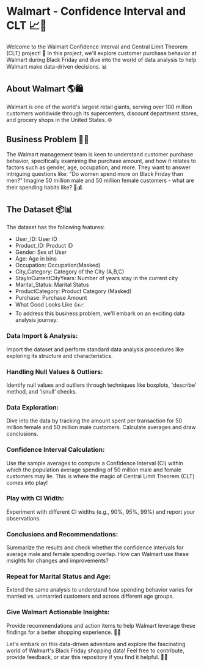 # Walmart - Confidence Interval and CLT 📈🛒

Welcome to the Walmart Confidence Interval and Central Limit Theorem (CLT) project! 🚀 In this project, we'll explore customer purchase behavior at Walmart during Black Friday and dive into the world of data analysis to help Walmart make data-driven decisions. 📊

## About Walmart 🌎🛍
Walmart is one of the world's largest retail giants, serving over 100 million customers worldwide through its supercenters, discount department stores, and grocery shops in the United States. 🌐

## Business Problem 📝🤔
The Walmart management team is keen to understand customer purchase behavior, specifically examining the purchase amount, and how it relates to factors such as gender, age, occupation, and more. They want to answer intriguing questions like: "Do women spend more on Black Friday than men?" Imagine 50 million male and 50 million female customers - what are their spending habits like? 🛒💰

## The Dataset 📦📊
The dataset has the following features:

- User_ID: User ID
- Product_ID: Product ID
- Gender: Sex of User
- Age: Age in bins
- Occupation: Occupation(Masked)
- City_Category: Category of the City (A,B,C)
- StayInCurrentCityYears: Number of years stay in the current city
- Marital_Status: Marital Status
- ProductCategory: Product Category (Masked)
- Purchase: Purchase Amount
- What Good Looks Like 👍📈
- To address this business problem, we'll embark on an exciting data analysis journey:

### Data Import & Analysis:
Import the dataset and perform standard data analysis procedures like exploring its structure and characteristics.

### Handling Null Values & Outliers:
Identify null values and outliers through techniques like boxplots, 'describe' method, and 'isnull' checks.

### Data Exploration:
Dive into the data by tracking the amount spent per transaction for 50 million female and 50 million male customers. Calculate averages and draw conclusions.

### Confidence Interval Calculation:
Use the sample averages to compute a Confidence Interval (CI) within which the population average spending of 50 million male and female customers may lie. This is where the magic of Central Limit Theorem (CLT) comes into play!

### Play with CI Width:
Experiment with different CI widths (e.g., 90%, 95%, 99%) and report your observations.

### Conclusions and Recommendations:
Summarize the results and check whether the confidence intervals for average male and female spending overlap. How can Walmart use these insights for changes and improvements?

### Repeat for Marital Status and Age:
Extend the same analysis to understand how spending behavior varies for married vs. unmarried customers and across different age groups.

### Give Walmart Actionable Insights:
Provide recommendations and action items to help Walmart leverage these findings for a better shopping experience. 🤝💼

Let's embark on this data-driven adventure and explore the fascinating world of Walmart's Black Friday shopping data! Feel free to contribute, provide feedback, or star this repository if you find it helpful. 🌟🤗
